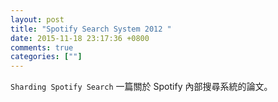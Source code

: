 ```yaml
---
layout: post
title: "Spotify Search System 2012 "
date: 2015-11-18 23:17:36 +0800
comments: true
categories: [""]
---
```



<!-- more -->

`Sharding Spotify Search` 一篇關於 Spotify 內部搜尋系統的論文。